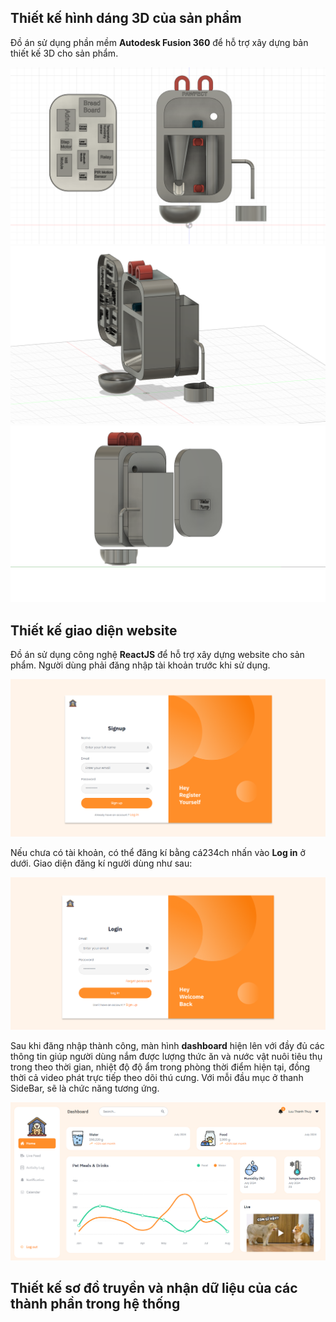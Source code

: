 
## Thiết kế hình dáng 3D của sản phẩm

Đồ án sử dụng phần mềm **Autodesk Fusion 360** để hỗ trợ xây dựng bản thiết kế 3D cho sản phẩm. 

![img](front.png)
![img](right.png)
![img](back.png)

## Thiết kế giao diện website

Đồ án sử dụng công nghệ **ReactJS** để hỗ trợ xây dựng website cho sản phẩm. Người dùng phải đăng nhập tài khoản trước khi sử dụng.

![img](signup.png)

Nếu chưa có tài khoản, có thể đăng kí bằng cá234ch nhấn vào **Log in** ở dưới. Giao diện đăng kí người dùng như sau:

![img](login.png)

Sau khi đăng nhập thành công, màn hình **dashboard** hiện lên với đầy đủ các thông tin giúp người dùng nắm được lượng thức ăn và nước vật nuôi tiêu thụ trong theo thời gian, nhiệt độ độ ẩm trong phòng thời điểm hiện tại, đồng thời cả video phát trực tiếp theo dõi thú cưng. Với mỗi đầu mục ở thanh SideBar, sẽ là chức năng tương ứng.

![img](dashboard.png)

## Thiết kế sơ đồ truyền và nhận dữ liệu của các thành phần trong hệ thống



